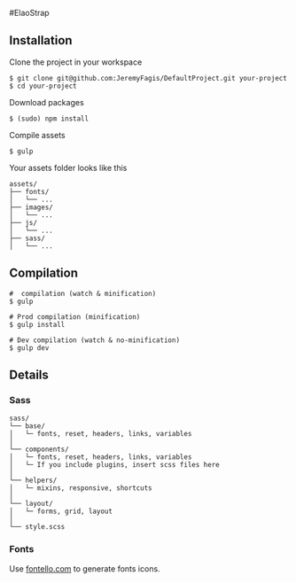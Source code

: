 #ElaoStrap

## Installation

Clone the project in your workspace

	$ git clone git@github.com:JeremyFagis/DefaultProject.git your-project
	$ cd your-project
	
Download packages

	$ (sudo) npm install
	
Compile assets

	$ gulp
	
Your assets folder looks like this

	assets/
	├── fonts/
	│   └── ...
	├── images/
	│   └── ...
	├── js/
	│   └── ...
	├── sass/
	│   └── ...
	

## Compilation

	#  compilation (watch & minification)
	$ gulp
	
	# Prod compilation (minification)
	$ gulp install
	
	# Dev compilation (watch & no-minification)
	$ gulp dev
	
	
## Details

### Sass

	sass/
	└── base/
	│   └─ fonts, reset, headers, links, variables
	│
	└── components/
	│   └─ fonts, reset, headers, links, variables
	│   └─ If you include plugins, insert scss files here
	│
	└── helpers/
	│   └─ mixins, responsive, shortcuts
	│
	└── layout/
	│   └─ forms, grid, layout
	│
	└── style.scss	
	

### Fonts

Use [fontello.com](http://fontello.com/) to generate fonts icons.


### 